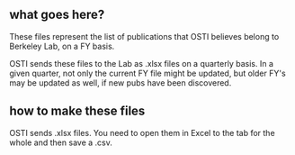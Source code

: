 ## what goes here?

These files represent the list of publications that OSTI believes belong to 
Berkeley Lab, on a FY basis.

OSTI sends these files to the Lab as .xlsx files on a quarterly basis. In a 
given quarter, not only the current FY file might be updated, but older FY's
may be updated as well, if new pubs have been discovered.

## how to make these files

OSTI sends .xlsx files. You need to open them in Excel to the tab for the whole
and then save a .csv.


